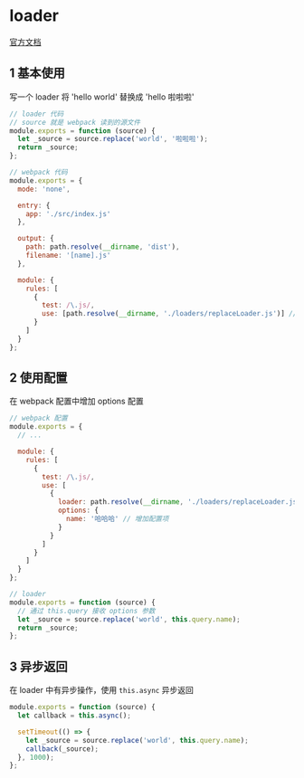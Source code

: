 # loader

[官方文档](https://webpack.docschina.org/api/loaders/)

## 1 基本使用

写一个 loader 将 'hello world' 替换成 'hello 啦啦啦'

```javascript
// loader 代码
// source 就是 webpack 读到的源文件
module.exports = function (source) {
  let _source = source.replace('world', '啦啦啦');
  return _source;
};
```

```javascript
// webpack 代码
module.exports = {
  mode: 'none',

  entry: {
    app: './src/index.js'
  },

  output: {
    path: path.resolve(__dirname, 'dist'),
    filename: '[name].js'
  },

  module: {
    rules: [
      {
        test: /\.js/,
        use: [path.resolve(__dirname, './loaders/replaceLoader.js')] // 使用 loader
      }
    ]
  }
};
```

## 2 使用配置

在 webpack 配置中增加 options 配置

```javascript
// webpack 配置
module.exports = {
  // ...

  module: {
    rules: [
      {
        test: /\.js/,
        use: [
          {
            loader: path.resolve(__dirname, './loaders/replaceLoader.js'),
            options: {
              name: '哈哈哈' // 增加配置项
            }
          }
        ]
      }
    ]
  }
};
```
 
```javascript
// loader
module.exports = function (source) {
  // 通过 this.query 接收 options 参数
  let _source = source.replace('world', this.query.name);
  return _source;
};
```

## 3 异步返回

在 loader 中有异步操作，使用 `this.async` 异步返回

```javascript
module.exports = function (source) {
  let callback = this.async();

  setTimeout(() => {
    let _source = source.replace('world', this.query.name);
    callback(_source);
  }, 1000);
};
```
